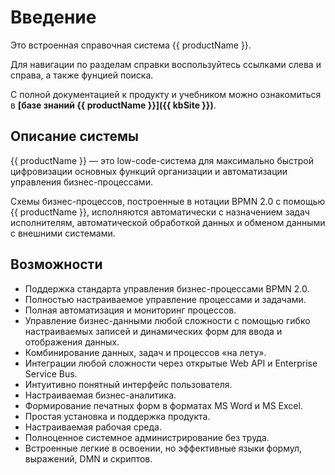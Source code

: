 # Введение

Это встроенная справочная система {{ productName }}.

Для навигации по разделам справки воспользуйтесь ссылками слева и справа, а также фунцией поиска.

С полной документацией к продукту и учебником можно ознакомиться в **[базе знаний {{ productName }}]({{ kbSite }})**.

## Описание системы

{{ productName }} — это low-code-система для максимально быстрой цифровизации основных функций организации и автоматизации управления бизнес-процессами.

Схемы бизнес-процессов, построенные в нотации BPMN 2.0 с помощью {{ productName }}, исполняются автоматически с назначением задач исполнителям, автоматической обработкой данных и обменом данными с внешними системами.

## Возможности

* Поддержка стандарта управления бизнес-процессами BPMN 2.0.
* Полностью настраиваемое управление процессами и задачами.
* Полная автоматизация и мониторинг процессов.
* Управление бизнес-данными любой сложности с помощью гибко настраиваемых записей и динамических форм для ввода и отображения данных.
* Комбинирование данных, задач и процессов «на лету».
* Интеграции любой сложности через открытые Web API и Enterprise Service Bus.
* Интуитивно понятный интерфейс пользователя.
* Настраиваемая бизнес-аналитика.
* Формирование печатных форм в форматах MS Word и MS Excel.
* Простая установка и поддержка продукта.
* Настраиваемая рабочая среда.
* Полноценное системное администрирование без труда.
* Встроенные легкие в освоении, но эффективные языки формул, выражений, DMN и скриптов.

